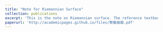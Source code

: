 ```yaml
---
title: "Note for Riemannian Surface"
collection: publications
excerpt: 'This is the note on Riemannian surface. The reference textbook is "Riemannian Surface" by Mei Jiaqiang.'
paperurl: 'http://academicpages.github.io/files/黎曼曲面.pdf'
---
```


